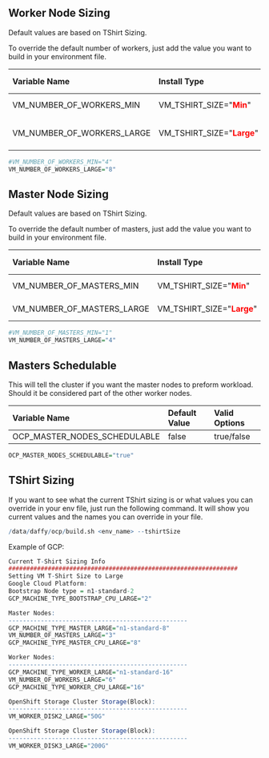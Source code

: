 <script>
  document.title = "Overrides - OpenShift";
</script>
## Worker Node Sizing
Default values are based on TShirt Sizing.

To override the default number of workers, just add the value you want to build in your environment file.


| Variable Name               |  Install Type           |  Default Value | Valid Options  |
| :---------                  |  :----                  |  :----         |  :----         |  
| VM_NUMBER_OF_WORKERS_MIN    | VM_TSHIRT_SIZE="<font color=red>**Min**</font>"    |  3             |  any Number    |
| VM_NUMBER_OF_WORKERS_LARGE  | VM_TSHIRT_SIZE="<font color=red>**Large**</font>"  |  3(+3 if ODF true)             |  any Number    |

```R
#VM_NUMBER_OF_WORKERS_MIN="4"
VM_NUMBER_OF_WORKERS_LARGE="8"
```

## Master Node Sizing
Default values are based on TShirt Sizing.

To override the default number of masters, just add the value you want to build in your environment file.


| Variable Name               |  Install Type           |  Default Value | Valid Options  |
| :---------                  |  :----                  |  :----         |  :----         |  
| VM_NUMBER_OF_MASTERS_MIN    | VM_TSHIRT_SIZE="<font color=red>**Min**</font>"    |  3             |  any Number    |
| VM_NUMBER_OF_MASTERS_LARGE  | VM_TSHIRT_SIZE="<font color=red>**Large**</font>"  |  3             |  any Number    |

```R
#VM_NUMBER_OF_MASTERS_MIN="1"
VM_NUMBER_OF_MASTERS_LARGE="4"
```

## Masters Schedulable
This will tell the cluster if you want the master nodes to preform workload.  Should it be
considered part of the other worker nodes.

| Variable Name               |  Default Value | Valid Options  |
| :---------                  |  :----         |  :----         |  
| OCP_MASTER_NODES_SCHEDULABLE|  false         |  true/false    |

```R
OCP_MASTER_NODES_SCHEDULABLE="true"
```
## TShirt Sizing
If you want to see what the current TShirt sizing is or what values you can override in your env file, just run the following command. It will show you current values and the names you can override in your file.

```R
/data/daffy/ocp/build.sh <env_name> --tshirtSize
```

Example of GCP:

```R
Current T-Shirt Sizing Info
################################################################
Setting VM T-Shirt Size to Large
Google Cloud Platform:
Bootstrap Node type = n1-standard-2
GCP_MACHINE_TYPE_BOOTSTRAP_CPU_LARGE="2"

Master Nodes:
--------------------------------------------------
GCP_MACHINE_TYPE_MASTER_LARGE="n1-standard-8"
VM_NUMBER_OF_MASTERS_LARGE="3"
GCP_MACHINE_TYPE_MASTER_CPU_LARGE="8"

Worker Nodes:
--------------------------------------------------
GCP_MACHINE_TYPE_WORKER_LARGE="n1-standard-16"
VM_NUMBER_OF_WORKERS_LARGE="6"
GCP_MACHINE_TYPE_WORKER_CPU_LARGE="16"

OpenShift Storage Cluster Storage(Block):
--------------------------------------------------
VM_WORKER_DISK2_LARGE="50G"

OpenShift Storage Cluster Storage(Block):
--------------------------------------------------
VM_WORKER_DISK3_LARGE="200G"
```
